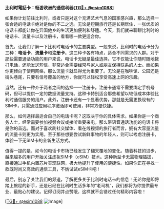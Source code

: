 **比利时電話卡：畅游欧洲的通信利器[[TG💪+ @esim1088](https://t.me/s/esim1088)]**

如果你计划前往比利时，或者只是对这个充满艺术气息的国家感兴趣，那么选择一张合适的电话卡绝对是你的不二之选。无论是短期旅行还是长期居住，一张优质的电话卡都能让你在异国他乡的生活更加便利和舒适。今天，我们就来聊聊比利时的电话卡、流量卡以及注册卡，看看哪一款更适合你。

首先，让我们了解一下比利时电话卡的主要类型。一般来说，比利时的电话卡分为三种：**电话卡**、**流量卡**和**注册卡**。这三种卡各有特点，适合不同需求的人群。对于那些需要通话功能的用户来说，电话卡无疑是最佳选择。它不仅能让你随时随地拨打电话，还能发送短信，非常适合需要经常与家人或朋友保持联系的人士。而如果你更倾向于使用网络，那么流量卡就显得尤为重要了。无论是在咖啡馆、公园还是街头巷尾，只要有信号覆盖的地方，你就可以轻松享受高速上网的乐趣。

当然，还有一种介于两者之间的选择——注册卡。注册卡通常不需要绑定手机号码，但可以提供一定的数据流量支持。这种卡特别适合那些希望以较低成本体验比利时通信服务的用户。此外，注册卡还有一个显著优势，那就是无需更换现有的SIM卡，只需通过应用程序激活即可使用，非常方便快捷。

那么，如何选择最适合自己的电话卡呢？这取决于你的具体需求。如果你是一个商务人士，经常需要参加视频会议或接听重要来电，那么带语音通话功能的电话卡将是你的首选。而对于喜欢刷社交媒体、看在线视频的旅行者而言，拥有大容量流量的流量卡则更为实用。至于那些想要尝试新鲜事物的年轻人，则可以考虑注册卡，体验一下无SIM卡的全新生活方式。

值得一提的是，如今的电话卡市场已经发生了翻天覆地的变化。随着科技的进步，越来越多的用户开始关注虚拟SIM卡（eSIM）技术。这种新型卡无需物理插拔，直接通过手机内置芯片实现联网，极大地提升了使用的便捷性。如果你正在寻找一款既时尚又高效的通信工具，不妨试试eSIM卡吧！

最后，别忘了关注我们的频道，了解更多关于比利时电话卡的信息！无论你是即将踏上旅程的新手，还是已经在比利时生活多年的“老司机”，我们都将为你提供最专业、最贴心的建议。记得订阅并点赞哦，这样就不会错过任何精彩内容啦！

[[TG💪+ @esim1088](https://t.me/s/esim1088) ![Image](https://i.postimg.cc/4NQfJmqS/Snipaste-2025-05-13-00-14-12.png)]